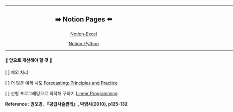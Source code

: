 <hr width='1000' color='111111' noshade align='center' />

<div align='center'>
  <h2>➡️ Notion Pages ⬅️</h2>
  
   [Notion-Excel](https://www.notion.so/Excel-147b6add77c04639b631771a9ff1e517)
    
   [Notion-Python](https://www.notion.so/Python-a85ce17aaef44c3b87a6aad8ac5db2bc)
   
</div>

<hr width='1000' color='111111' noshade align='center' />

<h4>🚀 앞으로 개선해야 할 것 🚀</h4>

  [ ] 예외 처리

  [ ] 더 많은 예제 시도 [Forecasting: Principles and Practice](https://otexts.com/fppkr/)

  [ ] 선형 프로그래밍으로 최적해 구하기 [Linear Programming](https://towardsdatascience.com/linear-programming-the-stock-cutting-problem-dc6ba3bf3de1)


<strong>Reference : 권오경, 『공급사슬관리』, 박영사(2010), p125-132</strong>

